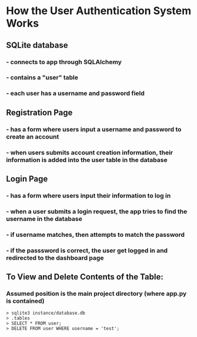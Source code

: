 # How the User Authentication System Works

## SQLite database
### - connects to app through SQLAlchemy
### - contains a "user" table
### - each user has a username and password field

## Registration Page
### - has a form where users input a username and password to create an account
### - when users submits account creation information, their information is added into the user table in the database

## Login Page
### - has a form where users input their information to log in
### - when a user submits a login request, the app tries to find the username in the database
### - if username matches, then attempts to match the password
### - if the passsword is correct, the user get logged in and redirected to the dashboard page

## To View and Delete Contents of the Table:
### Assumed position is the main project directory (where app.py is contained)
```
> sqlite3 instance/database.db
> .tables
> SELECT * FROM user;
> DELETE FROM user WHERE username = 'test';
```
